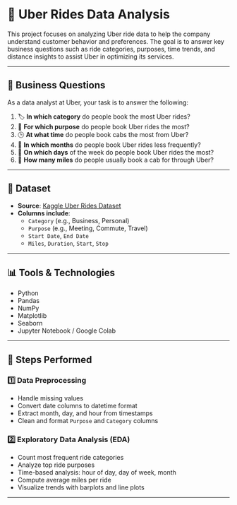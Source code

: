 
# 🚕 Uber Rides Data Analysis

This project focuses on analyzing Uber ride data to help the company understand customer behavior and preferences. The goal is to answer key business questions such as ride categories, purposes, time trends, and distance insights to assist Uber in optimizing its services.

---

## 🎯 Business Questions

As a data analyst at Uber, your task is to answer the following:

1. 🏷️ **In which category** do people book the most Uber rides?
2. 🎯 **For which purpose** do people book Uber rides the most?
3. 🕒 **At what time** do people book cabs the most from Uber?
4. 📅 **In which months** do people book Uber rides less frequently?
5. 📆 **On which days** of the week do people book Uber rides the most?
6. 📏 **How many miles** do people usually book a cab for through Uber?

---

## 📂 Dataset

- **Source**: [Kaggle Uber Rides Dataset](https://www.kaggle.com/)
- **Columns include**:
  - `Category` (e.g., Business, Personal)
  - `Purpose` (e.g., Meeting, Commute, Travel)
  - `Start Date`, `End Date`
  - `Miles`, `Duration`, `Start`, `Stop`

---

## 📊 Tools & Technologies

- Python
- Pandas
- NumPy
- Matplotlib
- Seaborn
- Jupyter Notebook / Google Colab

---

## 🔧 Steps Performed

### 1️⃣ Data Preprocessing
- Handle missing values
- Convert date columns to datetime format
- Extract month, day, and hour from timestamps
- Clean and format `Purpose` and `Category` columns

### 2️⃣ Exploratory Data Analysis (EDA)
- Count most frequent ride categories
- Analyze top ride purposes
- Time-based analysis: hour of day, day of week, month
- Compute average miles per ride
- Visualize trends with barplots and line plots

---

